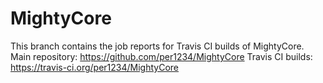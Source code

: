 MightyCore
==========
This branch contains the job reports for Travis CI builds of MightyCore.
Main repository: https://github.com/per1234/MightyCore
Travis CI builds: https://travis-ci.org/per1234/MightyCore

